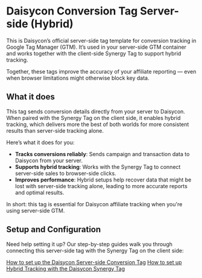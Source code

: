 # Daisycon Conversion Tag Server-side (Hybrid)

This is Daisycon’s official server-side tag template for conversion tracking in Google Tag Manager (GTM). It’s used in your server-side GTM container and works together with the client-side Synergy Tag to support hybrid tracking.

Together, these tags improve the accuracy of your affiliate reporting — even when browser limitations might otherwise block key data.

## What it does

This tag sends conversion details directly from your server to Daisycon. When paired with the Synergy Tag on the client side, it enables hybrid tracking, which delivers more the best of both worlds for more consistent results than server-side tracking alone.

Here’s what it does for you:

* **Tracks conversions reliably**: Sends campaign and transaction data to Daisycon from your server.
* **Supports hybrid tracking**: Works with the Synergy Tag to connect server-side sales to browser-side clicks.
* **Improves performance**: Hybrid setups help recover data that might be lost with server-side tracking alone, leading to more accurate reports and optimal results.

In short: this tag is essential for Daisycon affiliate tracking when you're using server-side GTM.

## Setup and Configuration

Need help setting it up? Our step-by-step guides walk you through connecting this server-side tag with the Synergy Tag on the client side:

[How to set up the Daisycon Server-side Conversion Tag](https://faq-advertiser.daisycon.com/hc/en-us/articles/7046670401820)
[How to set up Hybrid Tracking with the Daisycon Synergy Tag](https://faq-advertiser.daisycon.com/hc/en-us/articles/20622723791772)
